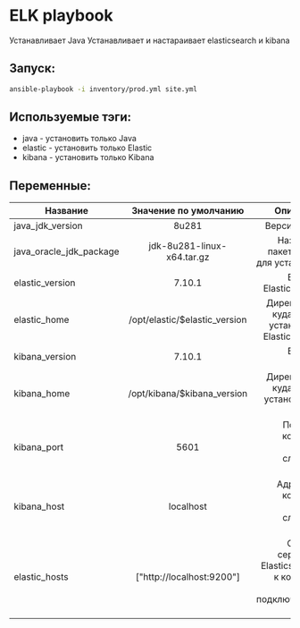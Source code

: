 # ELK playbook
Устанавливает Java
Устанавливает и настараивает elasticsearch и kibana


## Запуск:
```bash
ansible-playbook -i inventory/prod.yml site.yml
```


## Используемые тэги:
 - java - установить только Java
 - elastic - установить только Elastic
 - kibana - установить только Kibana


## Переменные:
| Название        | Значение по умолчанию           | Описание  |
| ------------- |:-------------:| -----:|
| java_jdk_version      | 8u281 | Версия Java |
| java_oracle_jdk_package      | jdk-8u281-linux-x64.tar.gz      |   Название пакета Java для установки |
|elastic_version|7.10.1|Версия Elasticsearch|
|elastic_home|/opt/elastic/$elastic_version|Директория куда будет установлен Elasticsearch|
|kibana_version|7.10.1|Версия Kibana|
|kibana_home|/opt/kibana/$kibana_version|Директория куда будет установлена Kibaba|
|kibana_port|5601|Порт, на котором будет слушать Kibana|
|kibana_host|localhost|Адрес, на котором будет слушать Kibana|
|elastic_hosts|["http://localhost:9200"]|Список серверов Elasticsearch, к которым будет подключаться Kibana|
